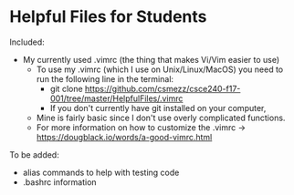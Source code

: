 # Helpful Files for Students
Included:
- My currently used .vimrc (the thing that makes Vi/Vim easier to use)
  - To use my .vimrc (which I use on Unix/Linux/MacOS) you need to run the following line in the terminal:
    - git clone https://github.com/csmezz/csce240-f17-001/tree/master/HelpfulFiles/.vimrc
    - If you don't currently have git installed on your computer, 
  - Mine is fairly basic since I don't use overly complicated functions.
  - For more information on how to customize the .vimrc -> https://dougblack.io/words/a-good-vimrc.html
  
To be added:
- alias commands to help with testing code
- .bashrc information
